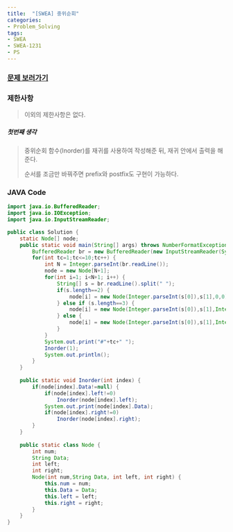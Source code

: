 ```yaml
---
title:  "[SWEA] 중위순회"
categories:
- Problem_Solving
tags:
- SWEA
- SWEA-1231
- PS
---
```

### [문제 보러가기]( https://swexpertacademy.com/main/code/problem/problemDetail.do?contestProbId=AV140YnqAIECFAYD&categoryId=AV140YnqAIECFAYD&categoryType=CODE )



### 제한사항

> 이외의 제한사항은 없다.

##### 첫번째 생각

> 중위순회 함수(Inorder)를 재귀를 사용하여 작성해준 뒤, 재귀 안에서 출력을 해준다.
>
> 순서를 조금만 바꿔주면 prefix와 postfix도 구현이 가능하다.



### JAVA Code

```java
import java.io.BufferedReader;
import java.io.IOException;
import java.io.InputStreamReader;

public class Solution {
	static Node[] node;
	public static void main(String[] args) throws NumberFormatException, IOException {
		BufferedReader br = new BufferedReader(new InputStreamReader(System.in));
		for(int tc=1;tc<=10;tc++) {
			int N = Integer.parseInt(br.readLine());
			node = new Node[N+1];
			for(int i=1; i<N+1; i++) {
				String[] s = br.readLine().split(" ");
				if(s.length==2) {
					node[i] = new Node(Integer.parseInt(s[0]),s[1],0,0);
				} else if (s.length==3) {
					node[i] = new Node(Integer.parseInt(s[0]),s[1],Integer.parseInt(s[2]),0);
				} else {
					node[i] = new Node(Integer.parseInt(s[0]),s[1],Integer.parseInt(s[2]),Integer.parseInt(s[3]));
				}
			}
			System.out.print("#"+tc+" ");
			Inorder(1);
			System.out.println();
		}
	}
	
	public static void Inorder(int index) {
		if(node[index].Data!=null) {
			if(node[index].left!=0) 
				Inorder(node[index].left);
			System.out.print(node[index].Data);
			if(node[index].right!=0) 
				Inorder(node[index].right);
		} 
	}
	
	public static class Node {
		int num;
		String Data;
		int left;
		int right;
		Node(int num,String Data, int left, int right) {
			this.num = num;
			this.Data = Data;
			this.left = left;
			this.right = right;
		}
	}
}

```

